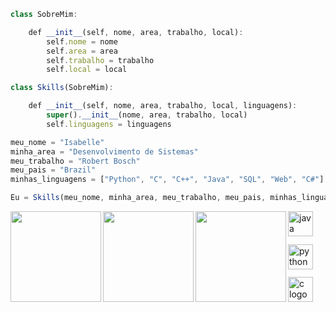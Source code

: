 ```js
class SobreMim:

    def __init__(self, nome, area, trabalho, local):
        self.nome = nome
        self.area = area
        self.trabalho = trabalho
        self.local = local

class Skills(SobreMim):

    def __init__(self, nome, area, trabalho, local, linguagens):
        super().__init__(nome, area, trabalho, local)
        self.linguagens = linguagens

meu_nome = "Isabelle"
minha_area = "Desenvolvimento de Sistemas"
meu_trabalho = "Robert Bosch"
meu_pais = "Brazil"
minhas_linguagens = ["Python", "C", "C++", "Java", "SQL", "Web", "C#"]

Eu = Skills(meu_nome, minha_area, meu_trabalho, meu_pais, minhas_linguagens)
```

<img height=145px align="left" src="https://github-readme-stats.vercel.app/api?username=janeckiisa&show_icons=true&theme=onedark&hide_border=true" />
  <img height=145px align="left" src="https://github-readme-stats.vercel.app/api/top-langs/?username=janeckiisa&layout=compact&theme=gruvbox_light&hide_border=true" />
  <img height=145px align="left" src="https://i.imgur.com/lQ2QBPi.png" />
  <div style="display: flex; flex-direction: column; justify-content: space-between; height: 145; width: fit-content;">
    <img src="https://cdn-icons-png.flaticon.com/512/5968/5968282.png" width="40px" alt="java logo"  />
    <img src="https://cdn.jsdelivr.net/gh/devicons/devicon/icons/python/python-original.svg" width="40px" alt="python logo"  />
    <img src="https://cdn.jsdelivr.net/gh/devicons/devicon/icons/c/c-original.svg" width="40px" alt="c logo"  />
